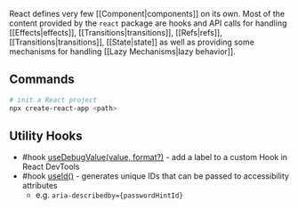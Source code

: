 React defines very few [[Component|components]] on its own. Most of the content provided by the `react` package are hooks and API calls for handling [[Effects|effects]], [[Transitions|transitions]], [[Refs|refs]], [[Transitions|transitions]], [[State|state]] as well as providing some mechanisms for handling [[Lazy Mechanisms|lazy behavior]].

## Commands
```sh
# init a React project
npx create-react-app <path>
```

## Utility Hooks
- #hook [useDebugValue(value, format?)](https://beta.reactjs.org/reference/react/useDebugValue) - add a label to a custom Hook in React DevTools
- #hook [useId()](https://beta.reactjs.org/reference/react/useId) - generates unique IDs that can be passed to accessibility attributes
	- e.g. `aria-describedby={passwordHintId}`


